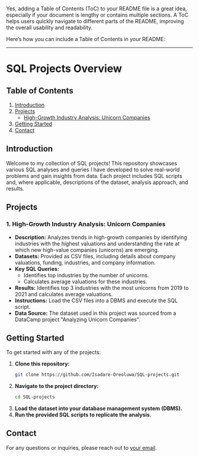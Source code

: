Yes, adding a Table of Contents (ToC) to your README file is a great idea, especially if your document is lengthy or contains multiple sections. A ToC helps users quickly navigate to different parts of the README, improving the overall usability and readability. 

Here’s how you can include a Table of Contents in your README:

---

# SQL Projects Overview

## Table of Contents
1. [Introduction](#introduction)
2. [Projects](#projects)
   - [High-Growth Industry Analysis: Unicorn Companies](#high-growth-industry-analysis-unicorn-companies)
3. [Getting Started](#getting-started)
4. [Contact](#contact)

## Introduction
Welcome to my collection of SQL projects! This repository showcases various SQL analyses and queries I have developed to solve real-world problems and gain insights from data. Each project includes SQL scripts and, where applicable, descriptions of the dataset, analysis approach, and results.

## Projects

### 1. **High-Growth Industry Analysis: Unicorn Companies**
- **Description:** Analyzes trends in high-growth companies by identifying industries with the highest valuations and understanding the rate at which new high-value companies (unicorns) are emerging.
- **Datasets:** Provided as CSV files, including details about company valuations, funding, industries, and company information.
- **Key SQL Queries:** 
  - Identifies top industries by the number of unicorns.
  - Calculates average valuations for these industries.
- **Results:** Identifies top 3 industries with the most unicorns from 2019 to 2021 and calculates average valuations.
- **Instructions:** Load the CSV files into a DBMS and execute the SQL script.
- **Data Source:** The dataset used in this project was sourced from a DataCamp project "Analyzing Unicorn Companies".

## Getting Started
To get started with any of the projects:
1. **Clone this repository:**
   ```sh
   git clone https://github.com/Isadare-Oreoluwa/SQL-projects.git
   ```
2. **Navigate to the project directory:**
   ```sh
   cd SQL-projects
   ```
3. **Load the dataset into your database management system (DBMS).**
4. **Run the provided SQL scripts to replicate the analysis.**

## Contact
For any questions or inquiries, please reach out to [your email](mailto:isadare.ore@gmail.com).
